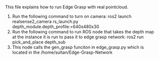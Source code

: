This file explains how to run Edge Grasp with real pointcloud.

1. Run the following command to turn on camera:  ros2 launch realsense2_camera rs_launch.py depth_module.depth_profile:=640x480x30
2. Run the following command to run ROS node that takes the depth map at the instance it is run to pass it to edge grasp network: ros2 run pick_and_place depth_sub
3. This node calls the gen_grasp funciton in edge_grasp.py which is located in the /home/sultan/Edge-Grasp-Network
